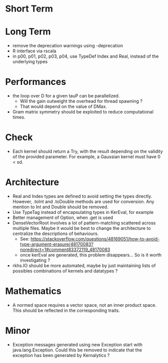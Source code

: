 # Short Term

# Long Term

- remove the deprecation warnings using -deprecation
- R interface via rscala
- in p00, p01, p02, p03, p04, use TypeDef Index and Real, instead of the underlying types

# Performances

- the loop over D for a given tauP can be parallelized.
    - Will the gain outweight the overhead for thread spawning ?
    - That would depend on the value of DMax.
- Gram matrix symmetry should be exploited to reduce computational times.

# Check

- Each kernel should return a Try, with the result depending on the validity of the provided parameter. For example, a Gaussian kernel must have 0 < sd.
 
# Architecture

- Real and Index types are defined to avoid setting the types directly. However, .toInt and .toDouble methods are used for conversion. Any mention to Int and Double should be removed.
- Use TypeTag instead of encapsulating types in KerEval, for example
- Better management of Option, when .get is used
- DenseVectorRoot involves a lot of pattern-matching scattered across multiple files. Maybe it would be best to change the architecture to centralize the descriptions of behaviours.
    - See: https://stackoverflow.com/questions/48169051/how-to-avoid-type-argument-erasure/48170083?noredirect=1#comment83372119_48170083
    - once kerEval are generated, this problem disappears... So is it worth investigating ?
- rkhs.IO should be more automated, maybe by just maintaining lists of possibles combinations of kernels and datatypes ?

# Mathematics

- A normed space requires a vector space, not an inner product space. This should be reflected in the corresponding traits.

# Minor

- Exception messages generated using new Exception start with java.lang.Exception. Could this be removed to indicate that the exception has been generated by Kernalytics ?

